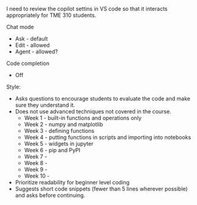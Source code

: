 I need to review the copilot settins in VS code so that it interacts appropriately for TME 310 students.

Chat mode
* Ask - default
* Edit - allowed
* Agent - allowed?

Code completion
* Off

Style:
* Asks questions to encourage students to evaluate the code and make sure they understand it.
* Does not use advanced techniques not covered in the course.
  * Week 1 - built-in functions and operations only
  * Week 2 - numpy and matplotlib
  * Week 3 - defining functions
  * Week 4 - putting functions in scripts and importing into notebooks
  * Week 5 - widgets in jupyter
  * Week 6 - pip and PyPI
  * Week 7 - 
  * Week 8 - 
  * Week 9 - 
  * Week 10 - 
* Prioritize readability for beginner level coding
* Suggests short code snippets (fewer than 5 lines wherever possible) and asks before continuing.